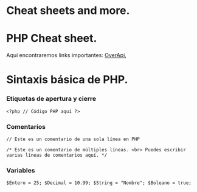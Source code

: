 # Cheat sheets and more. 

# PHP Cheat sheet.

Aquí encontraremos links importantes: [OverApi](https://overapi.com/php), <br>

# Sintaxis básica de PHP.

### Etiquetas de apertura y cierre
`<?php
    // Código PHP aquí
?>`

### Comentarios
`// Este es un comentario de una sola línea en PHP`

`/*
   Este es un comentario de múltiples líneas. <br>
   Puedes escribir varias líneas de comentarios aquí.
*/`

### Variables
`
$Entero = 25;
$Decimal = 10.99;
$String = "Nombre";
$Boleano = true;
`








